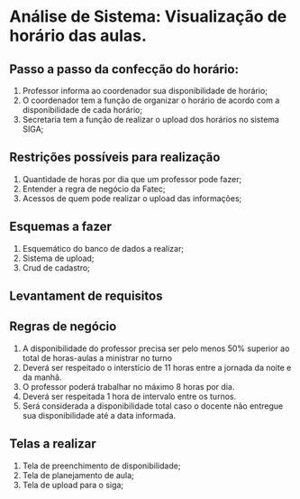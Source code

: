 # Análise de Sistema: Visualização de horário das aulas.

## Passo a passo da confecção do horário:

1. Professor informa ao coordenador sua disponibilidade de horário;
2. O coordenador tem a função de organizar o horário de acordo com a disponibilidade de cada horário;
3. Secretaria tem a função de realizar o upload dos horários no sistema SIGA;

## Restrições possíveis para realização

1. Quantidade de horas por dia que um professor pode fazer;
2. Entender a regra de negócio da Fatec;
3. Acessos de quem pode realizar o upload das informações;

## Esquemas a fazer

1. Esquemático do banco de dados a realizar;
2. Sistema de upload;
3. Crud de cadastro;

## Levantament de requisitos


## Regras de negócio

1.  A  disponibilidade do professor precisa ser pelo menos 50% superior ao total de horas-aulas a ministrar no turno
2.  Deverá ser respeitado o interstício de 11 horas entre a jornada da noite e da manhã.
3.  O professor poderá trabalhar no máximo 8 horas por dia.
4.  Deverá ser respeitada 1 hora de intervalo entre os turnos.
5.  Será considerada a disponibilidade total caso o docente não entregue sua disponibilidade até a data informada.

## Telas a realizar
1. Tela de preenchimento de disponibilidade;
2. Tela de planejamento de aula;
3. Tela de upload para o siga; 

